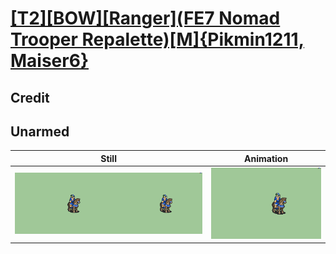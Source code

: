 # [\[T2\]\[BOW\]\[Ranger\]\(FE7 Nomad Trooper Repalette\)\[M\]{Pikmin1211, Maiser6}](../)

## Credit


	
## Unarmed

| Still | Animation |
| :---: | :-------: |
| ![Unarmed still](./Unarmed_000.png) | ![Unarmed animation](./Unarmed.gif) |
